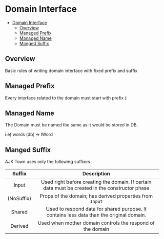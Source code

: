 # Domain Interface

<!-- TOC -->

- [Domain Interface](#domain-interface)
  - [Overview](#overview)
  - [Managed Prefix](#managed-prefix)
  - [Managed Name](#managed-name)
  - [Manged Suffix](#manged-suffix)

<!-- /TOC -->


## Overview

Basic rules of writing domain interface with fixed prefix and suffix.

## Managed Prefix
Every interface related to the domain must start with prefix `I`

## Managed Name
The Domain must be named the same as it would be stored in DB.

i.e) words (db) => IWord

## Manged Suffix
AJK Town uses only the following suffixes

|   Suffix   |                                           Description                                           |
|:----------:|:-----------------------------------------------------------------------------------------------:|
|   Input    | Used right before creating the domain. If certain data must be created in the constructor phase |
| (NoSuffix) |                    Props of the domain; has derived properties from `Input`                     |
|   Shared   |    Used to respond data for shared purpose. It contains less data than the original domain.     |
|  Derived   |                   Used when mother domain controls the respond of the domain                    |